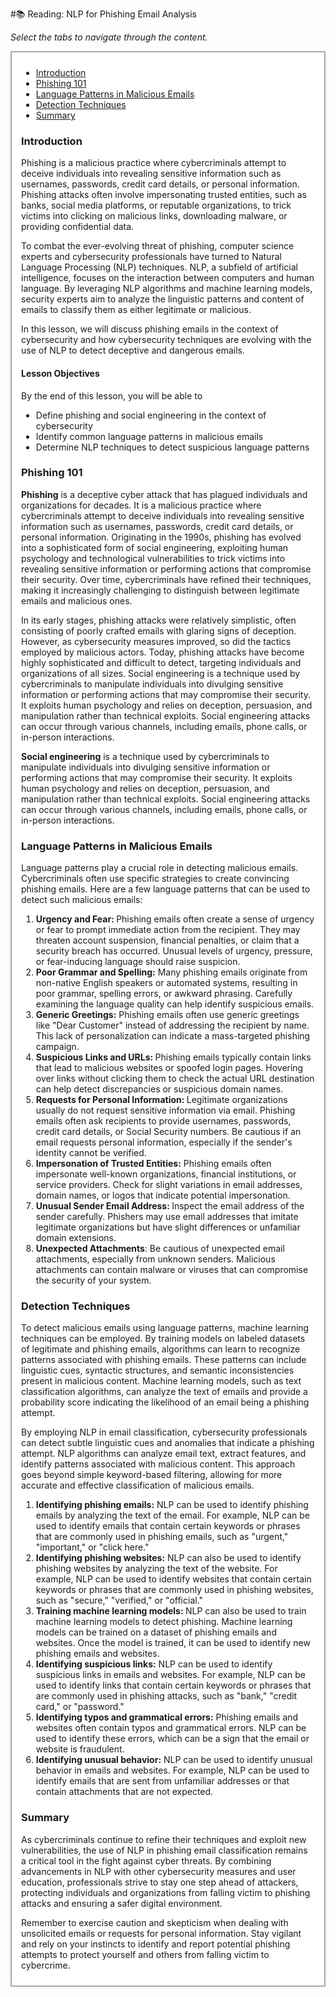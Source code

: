 #📚 Reading: NLP for Phishing Email Analysis

<p><em>Select the tabs to navigate through the content.</em></p>
<div style="margin: 1em 0%; padding: 10px 15px; border: 2px solid #A2AAAD; background: #ffffff; font-size: 100%; overflow: auto;">
<div class="enhanceable_content tabs">
<ul>
<li><a href="#fragment-1">Introduction</a></li>
<li><a href="#fragment-2">Phishing 101</a></li>
<li><a href="#fragment-3">Language Patterns in Malicious Emails</a></li>
<li><a href="#fragment-4">Detection Techniques</a></li>
<li><a href="#fragment-5">Summary</a></li>
</ul>
<div id="fragment-1" style="overflow: auto:;">
<h3>Introduction</h3>
<p>Phishing is a malicious practice where cybercriminals attempt to deceive individuals into revealing sensitive information such as usernames, passwords, credit card details, or personal information. Phishing attacks often involve impersonating trusted entities, such as banks, social media platforms, or reputable organizations, to trick victims into clicking on malicious links, downloading malware, or providing confidential data.</p>
<p>To combat the ever-evolving threat of phishing, computer science experts and cybersecurity professionals have turned to Natural Language Processing (NLP) techniques. NLP, a subfield of artificial intelligence, focuses on the interaction between computers and human language. By leveraging NLP algorithms and machine learning models, security experts aim to analyze the linguistic patterns and content of emails to classify them as either legitimate or malicious.</p>
<p>In this lesson, we will discuss phishing emails in the context of cybersecurity and how cybersecurity techniques are evolving with the use of NLP to detect deceptive and dangerous emails.</p>
<h4>Lesson Objectives</h4>
<p>By the end of this lesson, you will be able to&nbsp;</p>
<ul>
<li>Define phishing and social engineering in the context of cybersecurity</li>
<li>Identify common language patterns in malicious emails</li>
<li>Determine NLP techniques to detect suspicious language patterns</li>
</ul>
</div>
<div id="fragment-2" style="overflow: auto:;">
<h3>Phishing 101</h3>
<p><strong>Phishing</strong> is a deceptive cyber attack that has plagued individuals and organizations for decades. It is a malicious practice where cybercriminals attempt to deceive individuals into revealing sensitive information such as usernames, passwords, credit card details, or personal information. Originating in the 1990s, phishing has evolved into a sophisticated form of social engineering, exploiting human psychology and technological vulnerabilities to trick victims into revealing sensitive information or performing actions that compromise their security. Over time, cybercriminals have refined their techniques, making it increasingly challenging to distinguish between legitimate emails and malicious ones.</p>
<p>In its early stages, phishing attacks were relatively simplistic, often consisting of poorly crafted emails with glaring signs of deception. However, as cybersecurity measures improved, so did the tactics employed by malicious actors. Today, phishing attacks have become highly sophisticated and difficult to detect, targeting individuals and organizations of all sizes. Social engineering is a technique used by cybercriminals to manipulate individuals into divulging sensitive information or performing actions that may compromise their security. It exploits human psychology and relies on deception, persuasion, and manipulation rather than technical exploits. Social engineering attacks can occur through various channels, including emails, phone calls, or in-person interactions.</p>
<p><strong>Social engineering</strong><span> is a technique used by cybercriminals to manipulate individuals into divulging sensitive information or performing actions that may compromise their security. It exploits human psychology and relies on deception, persuasion, and manipulation rather than technical exploits. Social engineering attacks can occur through various channels, including emails, phone calls, or in-person interactions.</span></p>
</div>
<div id="fragment-3" style="overflow: auto:;">
<h3>Language Patterns in Malicious Emails</h3>
<p>Language patterns play a crucial role in detecting malicious emails. Cybercriminals often use specific strategies to create convincing phishing emails. Here are a few language patterns that can be used to detect such malicious emails:</p>
<ol style="list-style-type: decimal;">
<li><strong>Urgency and Fear: </strong>Phishing emails often create a sense of urgency or fear to prompt immediate action from the recipient. They may threaten account suspension, financial penalties, or claim that a security breach has occurred. Unusual levels of urgency, pressure, or fear-inducing language should raise suspicion.</li>
<li><strong>Poor Grammar and Spelling:</strong> Many phishing emails originate from non-native English speakers or automated systems, resulting in poor grammar, spelling errors, or awkward phrasing. Carefully examining the language quality can help identify suspicious emails.</li>
<li><strong>Generic Greetings:</strong> Phishing emails often use generic greetings like "Dear Customer" instead of addressing the recipient by name. This lack of personalization can indicate a mass-targeted phishing campaign.</li>
<li><strong>Suspicious Links and URLs: </strong>Phishing emails typically contain links that lead to malicious websites or spoofed login pages. Hovering over links without clicking them to check the actual URL destination can help detect discrepancies or suspicious domain names.</li>
<li><strong>Requests for Personal Information: </strong>Legitimate organizations usually do not request sensitive information via email. Phishing emails often ask recipients to provide usernames, passwords, credit card details, or Social Security numbers. Be cautious if an email requests personal information, especially if the sender's identity cannot be verified.</li>
<li><strong>Impersonation of Trusted Entities:</strong> Phishing emails often impersonate well-known organizations, financial institutions, or service providers. Check for slight variations in email addresses, domain names, or logos that indicate potential impersonation.</li>
<li><strong>Unusual Sender Email Address: </strong>Inspect the email address of the sender carefully. Phishers may use email addresses that imitate legitimate organizations but have slight differences or unfamiliar domain extensions.</li>
<li><strong>Unexpected Attachments</strong>: Be cautious of unexpected email attachments, especially from unknown senders. Malicious attachments can contain malware or viruses that can compromise the security of your system.</li>
</ol>
</div>
<div id="fragment-4" style="overflow: auto:;">
<h3>Detection Techniques</h3>
<p>To detect malicious emails using language patterns, machine learning techniques can be employed. By training models on labeled datasets of legitimate and phishing emails, algorithms can learn to recognize patterns associated with phishing emails. These patterns can include linguistic cues, syntactic structures, and semantic inconsistencies present in malicious content. Machine learning models, such as text classification algorithms, can analyze the text of emails and provide a probability score indicating the likelihood of an email being a phishing attempt.</p>
<p>By employing NLP in email classification, cybersecurity professionals can detect subtle linguistic cues and anomalies that indicate a phishing attempt. NLP algorithms can analyze email text, extract features, and identify patterns associated with malicious content. This approach goes beyond simple keyword-based filtering, allowing for more accurate and effective classification of malicious emails.</p>
<ol style="list-style-type: decimal;">
<li><strong>Identifying phishing emails:</strong> NLP can be used to identify phishing emails by analyzing the text of the email. For example, NLP can be used to identify emails that contain certain keywords or phrases that are commonly used in phishing emails, such as "urgent," "important," or "click here."</li>
<li><strong>Identifying phishing websites:</strong> NLP can also be used to identify phishing websites by analyzing the text of the website. For example, NLP can be used to identify websites that contain certain keywords or phrases that are commonly used in phishing websites, such as "secure," "verified," or "official."</li>
<li><strong>Training machine learning models: </strong>NLP can also be used to train machine learning models to detect phishing. Machine learning models can be trained on a dataset of phishing emails and websites. Once the model is trained, it can be used to identify new phishing emails and websites.</li>
<li><strong>Identifying suspicious links:</strong> NLP can be used to identify suspicious links in emails and websites. For example, NLP can be used to identify links that contain certain keywords or phrases that are commonly used in phishing attacks, such as "bank," "credit card," or "password."</li>
<li><strong>Identifying typos and grammatical errors:</strong> Phishing emails and websites often contain typos and grammatical errors. NLP can be used to identify these errors, which can be a sign that the email or website is fraudulent.</li>
<li><strong>Identifying unusual behavior:</strong> NLP can be used to identify unusual behavior in emails and websites. For example, NLP can be used to identify emails that are sent from unfamiliar addresses or that contain attachments that are not expected.</li>
</ol>
</div>
<div id="fragment-5" style="overflow: auto:;">
<h3>Summary</h3>
<p>As cybercriminals continue to refine their techniques and exploit new vulnerabilities, the use of NLP in phishing email classification remains a critical tool in the fight against cyber threats. By combining advancements in NLP with other cybersecurity measures and user education, professionals strive to stay one step ahead of attackers, protecting individuals and organizations from falling victim to phishing attacks and ensuring a safer digital environment.</p>
<p>Remember to exercise caution and skepticism when dealing with unsolicited emails or requests for personal information. Stay vigilant and rely on your instincts to identify and report potential phishing attempts to protect yourself and others from falling victim to cybercrime.</p>
</div>
</div>
</div>
